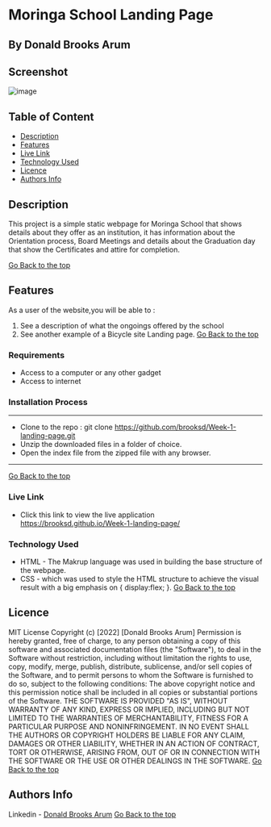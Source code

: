 # Moringa School Landing Page
 ## By Donald Brooks Arum
## Screenshot
 ![image](./assets/delanii.png)
 ## Table of Content
 - [Description](#description)
 - [Features](#features)
 - [Live Link](#Live-Link)
 - [Technology  Used](#technology-Used)
 - [Licence](#licence)
 - [Authors Info](#Authors-Info)

 ## Description
 <p>This project is a simple static webpage for Moringa School that shows details about they offer as an institution, it has information about the Orientation process, Board Meetings and details about the Graduation day that show the Certificates and attire for completion.</p>
 
 [Go Back to the top](#Moringa-School-Landing-Page)

 ## Features
As a user of the website,you will be able to :
1. See a description of what the ongoings offered by the school
2. See another example of a Bicycle site Landing page.
[Go Back to the top](#Moringa-School-Landing-Page)

 ###  Requirements
 * Access to  a computer or any other gadget
 * Access to internet
 ### Installation Process
 ****
* Clone to the repo : git clone https://github.com/brooksd/Week-1-landing-page.git
* Unzip the downloaded files in a folder of choice.
* Open the index file from the zipped file with any browser.
 ****
[Go Back to the top](#Moringa-School-Landing-Page)

### Live Link
- Click this link to view the live application https://brooksd.github.io/Week-1-landing-page/ 

### Technology  Used
* HTML - The Makrup language was used in building the base structure of the webpage.
* CSS - which was used to style the HTML structure to achieve the visual result with a big emphasis on { display:flex; }.
[Go Back to the top](#Moringa-School-Landing-Page)

## Licence
MIT License
Copyright (c) [2022] [Donald Brooks Arum]
Permission is hereby granted, free of charge, to any person obtaining a copy
of this software and associated documentation files (the "Software"), to deal
in the Software without restriction, including without limitation the rights
to use, copy, modify, merge, publish, distribute, sublicense, and/or sell
copies of the Software, and to permit persons to whom the Software is
furnished to do so, subject to the following conditions:
The above copyright notice and this permission notice shall be included in all
copies or substantial portions of the Software.
THE SOFTWARE IS PROVIDED "AS IS", WITHOUT WARRANTY OF ANY KIND, EXPRESS OR
IMPLIED, INCLUDING BUT NOT LIMITED TO THE WARRANTIES OF MERCHANTABILITY,
FITNESS FOR A PARTICULAR PURPOSE AND NONINFRINGEMENT. IN NO EVENT SHALL THE
AUTHORS OR COPYRIGHT HOLDERS BE LIABLE FOR ANY CLAIM, DAMAGES OR OTHER
LIABILITY, WHETHER IN AN ACTION OF CONTRACT, TORT OR OTHERWISE, ARISING FROM,
OUT OF OR IN CONNECTION WITH THE SOFTWARE OR THE USE OR OTHER DEALINGS IN THE
SOFTWARE.
[Go Back to the top](#Moringa-School-Landing-Page)
## Authors Info
Linkedin - [Donald Brooks Arum](https://ke.linkedin.com/in/donald-brooks-91574a188)
[Go Back to the top](#Moringa-School-Landing-Page)